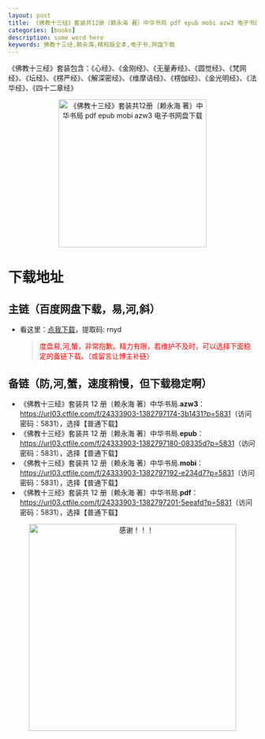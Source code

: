 ```yaml
---
layout: post
title: 《佛教十三经》套装共12册〔赖永海 著〕中华书局 pdf epub mobi azw3 电子书网盘下载
categories: [books]
description: some word here
keywords: 佛教十三经,赖永海,精校版全本,电子书,网盘下载
---
```


《佛教十三经》套装包含：《心经》、《金刚经》、《无量寿经》、《圆觉经》、《梵网经》、《坛经》、《楞严经》、《解深密经》、《维摩诘经》、《楞伽经》、《金光明经》、《法华经》、《四十二章经》

<div align="center"><img src="https://qweree.cn/wp-content/uploads/2024/10/fo-jiao-shi-san-jing-tuya.jpg" alt="《佛教十三经》套装共12册〔赖永海 著〕中华书局 pdf epub mobi azw3 电子书网盘下载" width="300px" height="auto"></div>

# 下载地址

## 主链（百度网盘下载，易,河,斜）

- 看这里：[点我下载](https://pan.baidu.com/s/1iMXUbSbtZQZjDcqDmnWUyw?pwd=rnyd)，提取码: rnyd

  > <p style="color:red" >度盘易,河,蟹，非常抱歉。精力有限，若维护不及时，可以选择下面稳定的备链下载。（或留言让博主补链）</p>

## 备链（防,河,蟹，速度稍慢，但下载稳定啊）

- 《佛教十三经》套装共 12 册〔赖永海 著〕中华书局.**azw3**：<https://url03.ctfile.com/f/24333903-1382797174-3b1431?p=5831>（访问密码：5831），选择【普通下载】
- 《佛教十三经》套装共 12 册〔赖永海 著〕中华书局.**epub**：<https://url03.ctfile.com/f/24333903-1382797180-08335d?p=5831>（访问密码：5831），选择【普通下载】
- 《佛教十三经》套装共 12 册〔赖永海 著〕中华书局.**mobi**：<https://url03.ctfile.com/f/24333903-1382797192-e234d7?p=5831>（访问密码：5831），选择【普通下载】
- 《佛教十三经》套装共 12 册〔赖永海 著〕中华书局.**pdf**：<https://url03.ctfile.com/f/24333903-1382797201-5eeafd?p=5831>（访问密码：5831），选择【普通下载】

<div align="center"><img src="https://pic.imgdb.cn/item/6707df6bd29ded1a8ce37031.gif" alt="感谢！！！" width="420px" height="auto"/></div>
